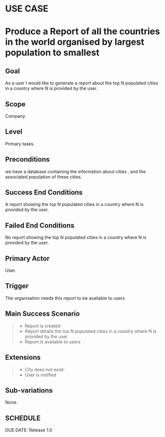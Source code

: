 # USE CASE 
# Produce a Report of all the countries in the world organised by largest population to smallest

## Goal
As a user I would like to generate a report about the top N populated cities in a country where N is provided by the user.

## Scope
Company.

## Level
Primary tasks.

## Preconditions
we have a database containing the information about cities , and the associated population of these cities.


## Success End Conditions

A report showing the top N populated cities in a country where N is provided by the user.

## Failed End Conditions

No report showing the top N populated cities in a country where N is provided by the user.

## Primary Actor

User.

## Trigger
The organisation needs this report to be available to users

## Main Success Scenario

>- Report is created
>- Report details the top N populated cities in a country where N is provided by the user
>- Report is available to users

## Extensions

>- City does not exist:
>- User is notified

## Sub-variations

None.

## SCHEDULE

DUE DATE: Release 1.0